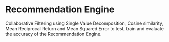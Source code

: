 # Recommendation Engine
 Collaborative Filtering using Single Value Decomposition, Cosine similarity, Mean Reciprocal Return and Mean Squared Error to test, train and evaluate the accuracy of the Recommendation Engine.
